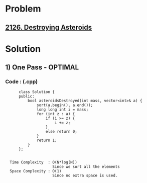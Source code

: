 # Problem

## [2126. Destroying Asteroids](https://leetcode.com/problems/destroying-asteroids/)


# Solution 

## 1) One Pass - OPTIMAL

       
      
      
   ### Code : (.cpp)
    
          class Solution {
          public:
              bool asteroidsDestroyed(int mass, vector<int>& a) {
                  sort(a.begin(), a.end());
                  long long int i = mass;
                  for (int z : a) {
                      if (i >= z) {
                          i += z;
                      }
                      else return 0;
                  }
                  return 1;
              }
          };

 
      Time Complexity  : O(N*log(N)) 
                         Since we sort all the elements 
      Space Complexity : O(1)
                         Since no extra space is used.
